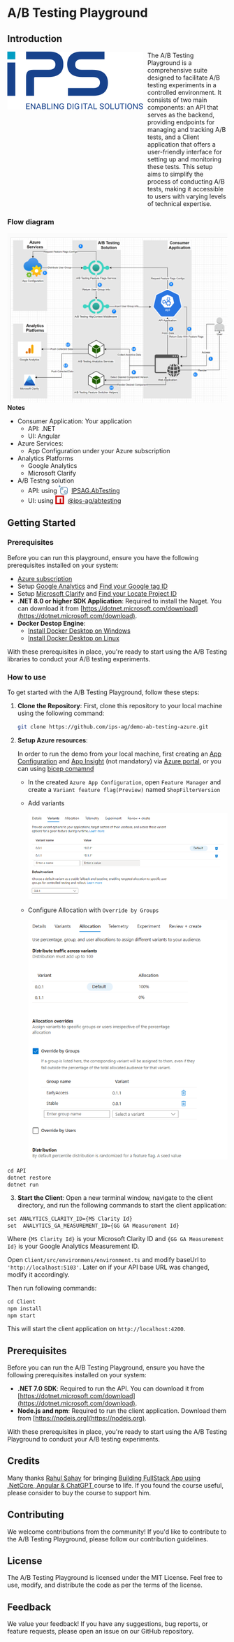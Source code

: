 # A/B Testing Playground

## Introduction

<div style="display: flex;">
  <div >
  <a href="https://www.ips-ag.com">
      <img src="../docs/images/ips-ag.svg" alt="IPS AG" style="max-width: 100%;">
    </a>
  </div>
  <div style="flex: 1; padding-left: 10px;">
    The A/B Testing Playground is a comprehensive suite designed to facilitate A/B testing experiments in a controlled environment. It consists of two main components: an API that serves as the backend, providing endpoints for managing and tracking A/B tests, and a Client application that offers a user-friendly interface for setting up and monitoring these tests. This setup aims to simplify the process of conducting A/B tests, making it accessible to users with varying levels of technical expertise.
  </div>
</div>

### Flow diagram

![alt text](../docs/diagrams/architecture-diagram.PNG)
**Notes**

- Consumer Application: Your application
  - API: .NET
  - UI: Angular
- Azure Services:
  - App Configuration under your Azure subscription
- Analytics Platforms
  - Google Analytics
  - Microsoft Clarify
- A/B Testng solution
  - API: using <img style="width: 20px; top: 3px; position: relative; margin-right: 5px;" src="../docs/images/nuget.svg"/> [IPSAG.AbTesting][nuget_package]
  - UI: using <img style="width: 20px; top: 3px; position: relative; margin-right: 5px;" src="../docs/images/npm.png"/> [@ips-ag/abtesting][npm_package]

## Getting Started

### Prerequisites

Before you can run this playground, ensure you have the following prerequisites installed on your system:

- [Azure subscription][azure_sub]
- Setup [Google Analytics][google_analytics] and [Find your Google tag ID][google_tag_id]
- Setup [Microsoft Clarify][ms_clarify] and [Find your Locate Project ID][clarify_id]
- **.NET 8.0 or higher SDK Application**: Required to install the Nuget. You can download it from [https://dotnet.microsoft.com/download](https://dotnet.microsoft.com/download).
- **Docker Destop Engine**:
  - [Install Docker Desktop on Windows][docker_window]
  - [Install Docker Desktop on Linux][docker_linux]

With these prerequisites in place, you're ready to start using the A/B Testing libraries to conduct your A/B testing experiments.

### How to use

To get started with the A/B Testing Playground, follow these steps:

1. **Clone the Repository**: First, clone this repository to your local machine using the following command:

   ```bash
   git clone https://github.com/ips-ag/demo-ab-testing-azure.git
   ```

2. **Setup Azure resources**:

   In order to run the demo from your local machine, first creating an [App Configuration][app_config_docs] and [App Insight][app_insights_docs] (not mandatory) via [Azure portal](https://portal.azure.com/), or you can using [bicep comamnd](../bicep/README.md)

   - In the created `Azure App Configuration`, open `Feature Manager` and create a `Variant feature flag(Preview)` named `ShopFilterVersion`
   - Add variants

     ![alt text](../docs/images/feature-flag-variant.png)

   - Configure Allocation with `Override by Groups`

     ![alt text](../docs/images/feature-flag-allocation.png)

```
cd API
dotnet restore
dotnet run
```

3. **Start the Client**: Open a new terminal window, navigate to the client directory, and run the following commands to start the client application:

```
set ANALYTICS_CLARITY_ID={MS Clarity Id}
set  ANALYTICS_GA_MEASUREMENT_ID={GG GA Measurement Id}
```

Where `{MS Clarity Id}` is your Microsoft Clarity ID and `{GG GA Measurement Id}` is your Google Analytics Measurement ID.

Open `Client/src/environmens/environment.ts` and modify baseUrl to `'http://localhost:5103'`. Later on if your API base URL was changed, modify it accordingly.

Then run following commands:

```
cd Client
npm install
npm start
```

This will start the client application on `http://localhost:4200`.

## Prerequisites

Before you can run the A/B Testing Playground, ensure you have the following prerequisites installed on your system:

- **.NET 7.0 SDK**: Required to run the API. You can download it from [https://dotnet.microsoft.com/download](https://dotnet.microsoft.com/download).
- **Node.js and npm**: Required to run the client application. Download them from [https://nodejs.org](https://nodejs.org).

With these prerequisites in place, you're ready to start using the A/B Testing Playground to conduct your A/B testing experiments.

## Credits

Many thanks [Rahul Sahay](https://www.udemy.com/user/rahulsahay-2/) for bringing [Building FullStack App using .NetCore, Angular & ChatGPT
](https://www.udemy.com/course/building-fullstack-app-using-netcore-angular-chatgpt/#instructor-1) course to life. If you found the course useful, please consider to buy the course to support him.

## Contributing

We welcome contributions from the community! If you'd like to contribute to the A/B Testing Playground, please follow our contribution guidelines.

## License

The A/B Testing Playground is licensed under the MIT License. Feel free to use, modify, and distribute the code as per the terms of the license.

## Feedback

We value your feedback! If you have any suggestions, bug reports, or feature requests, please open an issue on our GitHub repository.

<!-- LINKS -->

[nuget_source]: https://github.com/ips-ag/demo-ab-testing-azure/tree/main/packages/Nuget/IPSAG.AbTesting
[npm_source]: https://github.com/ips-ag/demo-ab-testing-azure/tree/main/packages/npm/abtesting
[playground_source]: https://github.com/ips-ag/demo-ab-testing-azure/tree/main/playground
[source_readme]: https://github.com/ips-ag/demo-ab-testing-azure/tree/main/packages/Nuget/IPSAG.AbTesting/README.md
[npm_readme]: https://github.com/ips-ag/demo-ab-testing-azure/tree/main/packages/npm/abtesting/README.md
[playground_readme]: https://github.com/ips-ag/demo-ab-testing-azure/tree/main/playground/README.md
[nuget_package]: https://www.nuget.org/packages/IPSAG.AbTesting/
[nuget]: https://www.nuget.org/
[npm_package]: https://www.npmjs.com/package/@ips-ag/abtesting
[playground]: https://github.com/ips-ag/demo-ab-testing-azure/tree/main/playground
[azure_sub]: https://azure.microsoft.com/free/dotnet/
[app_config_docs]: https://learn.microsoft.com/en-us/azure/azure-app-configuration/overview
[app_config_create_portal]: https://learn.microsoft.com/en-us/azure/azure-app-configuration/quickstart-azure-app-configuration-create?tabs=azure-portal
[app_config_create_cli]: https://learn.microsoft.com/en-us/azure/azure-app-configuration/quickstart-azure-app-configuration-create?tabs=azure-cli
[app_insights_docs]: https://learn.microsoft.com/en-us/azure/azure-monitor/app/app-insights-overview
[license]: https://github.com/ips-ag/demo-ab-testing-azure/blob/main/LICENSE
[google_analytics]: https://support.google.com/analytics/answer/9304153?hl=en&ref_topic=14088998&sjid=6531891111814199507-EU
[google_tag_id]: https://support.google.com/analytics/answer/9539598?hl=en
[ms_clarify]: https://learn.microsoft.com/en-us/clarity/setup-and-installation/clarity-setup
[clarify_id]: https://learn.microsoft.com/en-us/clarity/third-party-integrations/abtasty-integration#step-1
[docker_window]: https://docs.docker.com/desktop/install/windows-install/
[docker_linux]: https://docs.docker.com/desktop/install/linux-install/
[bicep_tools]: https://learn.microsoft.com/en-us/azure/azure-resource-manager/bicep/install
[create_acr]: https://learn.microsoft.com/en-us/azure/aks/cluster-container-registry-integration?tabs=azure-cli#create-a-new-acr
